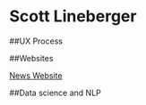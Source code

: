 # Scott Lineberger

##UX Process

##Websites

[News Website](https://matsunagateitoku.github.io/news/)


##Data science and NLP
